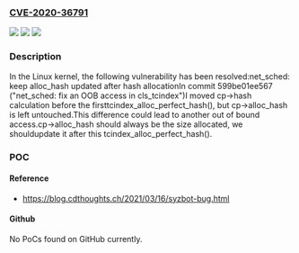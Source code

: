 ### [CVE-2020-36791](https://cve.mitre.org/cgi-bin/cvename.cgi?name=CVE-2020-36791)
![](https://img.shields.io/static/v1?label=Product&message=Linux&color=blue)
![](https://img.shields.io/static/v1?label=Version&message=73c29d2f6f8ae731b1e09051b69ed3ba2319482b%3C%20d6cdc5bb19b595486fb2e6661e5138d73a57f454%20&color=brighgreen)
![](https://img.shields.io/static/v1?label=Vulnerability&message=n%2Fa&color=brighgreen)

### Description

In the Linux kernel, the following vulnerability has been resolved:net_sched: keep alloc_hash updated after hash allocationIn commit 599be01ee567 ("net_sched: fix an OOB access in cls_tcindex")I moved cp->hash calculation before the firsttcindex_alloc_perfect_hash(), but cp->alloc_hash is left untouched.This difference could lead to another out of bound access.cp->alloc_hash should always be the size allocated, we shouldupdate it after this tcindex_alloc_perfect_hash().

### POC

#### Reference
- https://blog.cdthoughts.ch/2021/03/16/syzbot-bug.html

#### Github
No PoCs found on GitHub currently.

